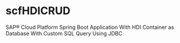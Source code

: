 # scfHDICRUD
SAP® Cloud Platform Spring Boot Application With HDI Container as Database With Custom SQL Query Using JDBC
